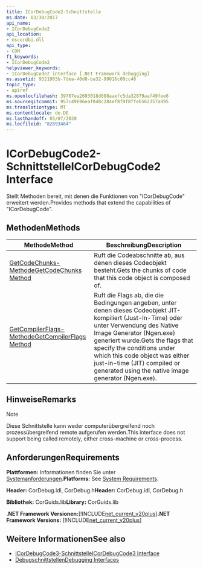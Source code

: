 ```yaml
---
title: ICorDebugCode2-Schnittstelle
ms.date: 03/30/2017
api_name:
- ICorDebugCode2
api_location:
- mscordbi.dll
api_type:
- COM
f1_keywords:
- ICorDebugCode2
helpviewer_keywords:
- ICorDebugCode2 interface [.NET Framework debugging]
ms.assetid: 9321903b-7dea-40d8-ba32-99016c00cc46
topic_type:
- apiref
ms.openlocfilehash: 39767ea2603018d088aaefc5da32879aaf49fee6
ms.sourcegitcommit: 957c49696eaf048c284ef8f9f8ffeb562357ad95
ms.translationtype: MT
ms.contentlocale: de-DE
ms.lasthandoff: 05/07/2020
ms.locfileid: "82893484"
---
```

# <a name="icordebugcode2-interface"></a><span data-ttu-id="57494-102">ICorDebugCode2-Schnittstelle</span><span class="sxs-lookup"><span data-stu-id="57494-102">ICorDebugCode2 Interface</span></span>

<span data-ttu-id="57494-103">Stellt Methoden bereit, mit denen die Funktionen von "ICorDebugCode" erweitert werden.</span><span class="sxs-lookup"><span data-stu-id="57494-103">Provides methods that extend the capabilities of "ICorDebugCode".</span></span>  
  
## <a name="methods"></a><span data-ttu-id="57494-104">Methoden</span><span class="sxs-lookup"><span data-stu-id="57494-104">Methods</span></span>  
  
|<span data-ttu-id="57494-105">Methode</span><span class="sxs-lookup"><span data-stu-id="57494-105">Method</span></span>|<span data-ttu-id="57494-106">Beschreibung</span><span class="sxs-lookup"><span data-stu-id="57494-106">Description</span></span>|  
|------------|-----------------|  
|[<span data-ttu-id="57494-107">GetCodeChunks-Methode</span><span class="sxs-lookup"><span data-stu-id="57494-107">GetCodeChunks Method</span></span>](icordebugcode2-getcodechunks-method.md)|<span data-ttu-id="57494-108">Ruft die Codeabschnitte ab, aus denen dieses Codeobjekt besteht.</span><span class="sxs-lookup"><span data-stu-id="57494-108">Gets the chunks of code that this code object is composed of.</span></span>|  
|[<span data-ttu-id="57494-109">GetCompilerFlags-Methode</span><span class="sxs-lookup"><span data-stu-id="57494-109">GetCompilerFlags Method</span></span>](icordebugcode2-getcompilerflags-method.md)|<span data-ttu-id="57494-110">Ruft die Flags ab, die die Bedingungen angeben, unter denen dieses Codeobjekt JIT-kompiliert (Just-In-Time) oder unter Verwendung des Native Image Generator (Ngen.exe) generiert wurde.</span><span class="sxs-lookup"><span data-stu-id="57494-110">Gets the flags that specify the conditions under which this code object was either just-in-time (JIT) compiled or generated using the native image generator (Ngen.exe).</span></span>|  
  
## <a name="remarks"></a><span data-ttu-id="57494-111">Hinweise</span><span class="sxs-lookup"><span data-stu-id="57494-111">Remarks</span></span>  
  
> [!NOTE]
> <span data-ttu-id="57494-112">Diese Schnittstelle kann weder computerübergreifend noch prozessübergreifend remote aufgerufen werden.</span><span class="sxs-lookup"><span data-stu-id="57494-112">This interface does not support being called remotely, either cross-machine or cross-process.</span></span>  
  
## <a name="requirements"></a><span data-ttu-id="57494-113">Anforderungen</span><span class="sxs-lookup"><span data-stu-id="57494-113">Requirements</span></span>  
 <span data-ttu-id="57494-114">**Plattformen:** Informationen finden Sie unter [Systemanforderungen](../../get-started/system-requirements.md).</span><span class="sxs-lookup"><span data-stu-id="57494-114">**Platforms:** See [System Requirements](../../get-started/system-requirements.md).</span></span>  
  
 <span data-ttu-id="57494-115">**Header:** CorDebug.idl, CorDebug.h</span><span class="sxs-lookup"><span data-stu-id="57494-115">**Header:** CorDebug.idl, CorDebug.h</span></span>  
  
 <span data-ttu-id="57494-116">**Bibliothek:** CorGuids.lib</span><span class="sxs-lookup"><span data-stu-id="57494-116">**Library:** CorGuids.lib</span></span>  
  
 <span data-ttu-id="57494-117">**.NET Framework Versionen:**[!INCLUDE[net_current_v20plus](../../../../includes/net-current-v20plus-md.md)]</span><span class="sxs-lookup"><span data-stu-id="57494-117">**.NET Framework Versions:** [!INCLUDE[net_current_v20plus](../../../../includes/net-current-v20plus-md.md)]</span></span>  
  
## <a name="see-also"></a><span data-ttu-id="57494-118">Weitere Informationen</span><span class="sxs-lookup"><span data-stu-id="57494-118">See also</span></span>

- [<span data-ttu-id="57494-119">ICorDebugCode3-Schnittstelle</span><span class="sxs-lookup"><span data-stu-id="57494-119">ICorDebugCode3 Interface</span></span>](icordebugcode3-interface.md)
- [<span data-ttu-id="57494-120">Debugschnittstellen</span><span class="sxs-lookup"><span data-stu-id="57494-120">Debugging Interfaces</span></span>](debugging-interfaces.md)
